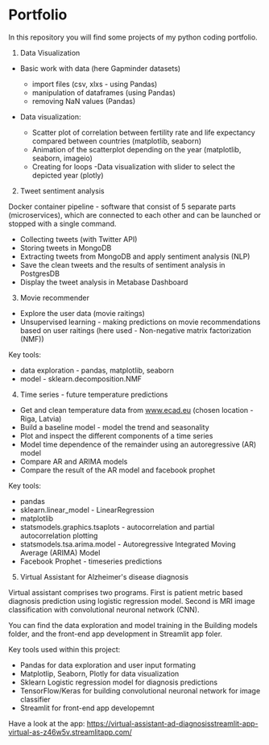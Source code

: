 # Portfolio

In this repository you will find some projects of my python coding portfolio. 

1) Data Visualization

* Basic work with data (here Gapminder datasets)
    - import files (csv, xlxs - using Pandas)
    - manipulation of dataframes (using Pandas)
    - removing NaN values (Pandas)

* Data visualization: 
    - Scatter plot of correlation between fertility rate and life expectancy compared between countries (matplotlib, seaborn)
    - Animation of the scatterplot depending on the year (matplotlib, seaborn, imageio)
    - Creating for loops 
    -Data visualization with slider to select the depicted year (plotly)

2) Tweet sentiment analysis

Docker container pipeline - software that consist of 5 separate parts (microservices), which are connected to each other and can be launched or stopped with a single command.

* Collecting tweets (with Twitter API) 
* Storing tweets in MongoDB
* Extracting tweets from MongoDB and apply sentiment analysis (NLP)
* Save the clean tweets and the results of sentiment analysis in PostgresDB
* Display the tweet analysis in Metabase Dashboard

3) Movie recommender 

* Explore the user data (movie raitings)
* Unsupervised learning - making predictions on movie recommendations based on user raitings (here used - Non-negative matrix factorization (NMF))

Key tools:
* data exploration - pandas, matplotlib, seaborn
* model - sklearn.decomposition.NMF

4) Time series - future temperature predictions

* Get and clean temperature data from www.ecad.eu (chosen location - Riga, Latvia)
* Build a baseline model - model the trend and seasonality
* Plot and inspect the different components of a time series
* Model time dependence of the remainder using an autoregressive (AR) model
* Compare AR and ARIMA models
* Compare the result of the AR model and facebook prophet

Key tools:
* pandas 
* sklearn.linear_model - LinearRegression
* matplotlib
* statsmodels.graphics.tsaplots - autocorrelation and partial autocorrelation plotting
* statsmodels.tsa.arima.model - Autoregressive Integrated Moving Average (ARIMA) Model
* Facebook Prophet - timeseries predictions

5) Virtual Assistant for Alzheimer's disease diagnosis

Virtual assistant comprises two programs. First is patient metric based diagnosis prediction using logistic regression model. Second is MRI image classification with convolutional neuronal network (CNN). 

You can find the data exploration and model training in the Building models folder, and the front-end app development in Streamlit app foler. 

Key tools used within this project:
* Pandas for data exploration and user input formating 
* Matplotlip, Seaborn, Plotly for data visualization 
* Sklearn Logistic regression model for diagnosis predictions 
* TensorFlow/Keras for building convolutional neuronal network for image classifier 
* Streamlit for front-end app developemnt

Have a look at the app: https://virtual-assistant-ad-diagnosisstreamlit-app-virtual-as-z46w5v.streamlitapp.com/



